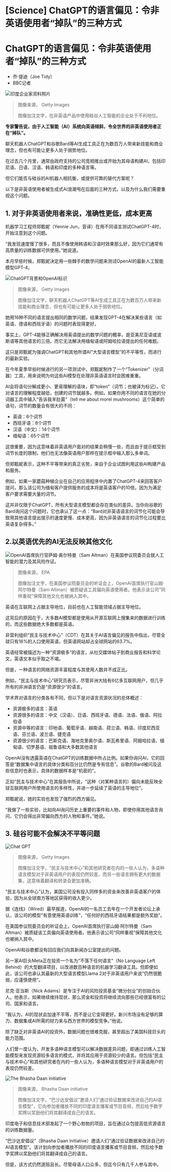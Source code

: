 # [Science] ChatGPT的语言偏见：令非英语使用者“掉队”的三种方式

#  ChatGPT的语言偏见：令非英语使用者“掉队”的三种方式

  * 乔·提迪（Joe Tidy） 
  * BBC记者 


![印度企业家资料照片](_131539894_aba00bfa-fcd9-493b-8a29-13684c969459.jpg)

> 图像来源，  Getty Images
>
> 图像加注文字，在非英语产品中使用硅谷人工智能的企业处于不利地位。

**专家警告说，由于人工智能（AI）系统向英语倾斜，令全世界的非英语使用者正在“掉队”。**

聊天机器人ChatGPT和谷歌Bard等AI生成工具正在为数百万人带来新技能和商业理念，但也有可能让更多人处于弱势地位。

在过去几个月里，通常由政府支持的公司竞相推出或开始为其母语构建AI，包括印尼语、日语、汉语、韩语和印度的多种语言等。

但它们能否与硅谷的AI机器人相抗衡，或提供可靠的替代方案呢？

以下是非英语使用者被生成式AI浪潮甩在后面的三种方式，以及为什么我们需要重视这个问题。

##  1\. 对于非英语使用者来说，准确性更低，成本更高

机器学习工程师郑甄妮（Yennie Jun，音译）在用不同语言测试ChatGPT-4时，开始注意到这个问题。

“我发现速度慢了很多，而且不像使用韩语和汉语时效果那么好，因为它们通常有高质量的训练数据可供使用。”她说道。

本月早些时候，郑甄妮决定用一些棘手的数学问题来测试OpenAI的最新人工智能模型GPT-4。

![ChatGPT背景和OpenAI标识](_129089692_0e6750b2-5da6-4922-89f4-b31e2fb74859.jpg)

> 图像来源，  Getty Images
>
> 图像加注文字，聊天机器人ChatGPT等AI生成工具正在为数百万人带来新技能和商业理念，但也有可能让更多人处于弱势地位。

她用16种不同的语言提出相同的数学问题，结果发现GPT-4在解决某些语言（如英语、德语和西班牙语）的问题时表现得更好。

事实上，GPT-4能够正确解决用英语提出的数学问题的概率，是亚美尼亚语或波斯语等其他语言的三倍。而它无法解决用缅甸语或阿姆哈拉语提出的任何难题。

这只是郑甄妮为强调ChatGPT和其他所谓AI“大型语言模型”的不平等性，而进行的最新实验。

在今年夏季早些时候进行的另一项测试中，郑甄妮制作了一个“Tokenizer”（分词器）工具，用来说明为何这些AI模型在处理非英语语言时会困难重重。

AI会将语句分解成更小、更易理解的语块，即“token”（词节；也被译为标记）。它对语言的理解程度越低，创建的词节就越多。例如，如果你用不同的语言在她的分词器工具中输入“告诉我羊肚菌”（tell me about morel mushrooms）这个简单的语句，词节的数量会有很大的不同：

  * 英语：6个词节 
  * 西班牙语：8个词节 
  * 汉语（中文）：14个词节 
  * 缅甸语：65个词节 

这很重要，因为这意味着非英语用户面对的结果会稍慢一些，而且由于提示框受到词节长度的限制，他们也无法像英语用户那样在提示框中输入那么多单词。

但郑甄妮表示，这种不平等带来的真正劣势，来自于企业试图利用这些AI构建产品和服务。

例如，如果一家蘑菇种植企业在自己的应用程序中内置了ChatGPT-4来回答客户提问，那么该公司为缅甸客户提供服务的成本将是英语客户的10倍，因为为满足客户要求需要大量的词节。

这并非仅限于ChatGPT，所有大型语言模型都会存在类似的差异。当你向谷歌的Bard询问这个问题时，它也承认了这一点：“Bard对非英语语言的词节化可能会导致用其他语言提出提示的速度更慢、成本更高，因为非英语语言的词节化过程要比英语复杂得多。”

##  2.以英语优先的AI无法反映其他文化

![OpenAI首席执行官萨姆·奥尔特曼（Sam Altman）在美国参议院委员会就人工智能的潜力及其风险作证。](_131573075_715e9597-f738-42be-9185-0e01bd980903.jpg)

> 图像来源，  EPA
>
> 图像加注文字，在美国参议院委员会的听证会上，OpenAI首席执行官山姆·阿尔特曼（Sam Altman）被质疑该工具偏向英语使用者。他表示该公司“同样重视”保障其他文化也被纳入其中。

英语在互联网上占据主导地位，目前也在人工智能领域占据主导地位。

这背后的原因在于，大多数AI模型都是使用从开源互联网上搜集来的数据进行训练的，而这些数据绝大多数都是英语。

非营利组织“民主与技术中心”（CDT）在其关于AI语言偏见的报告中指出，尽管全球只有16%的人口使用英语，但英语网站却占全球网站的63.7%。

英语经常被描述为一种“资源极多”的语言，从社交媒体帖子到商业报告和科学论文，英语文本似乎取之不竭。

但是，一种语言的网络资源丰富程度与其使用人数并不成正比。

例如，“民主与技术中心”研究员表示，尽管非洲大陆有6亿多互联网用户，但几乎所有的非洲语言仍是“资源很少”的语言。

学术界对语言的分类各有不同，但以下是对语言资源状况的总体概述：

  * 资源极多的语言：英语 
  * 资源很多的语言：中文（汉语）、日语、西班牙语、德语、法语、俄语、阿拉伯语 
  * 资源中等的语言：印地语、葡萄牙语、越南语、荷兰语、韩语、印度尼西亚语、芬兰语、波兰语、捷克语 
  * 资源很少的语言：巴斯克语、海地克里奥尔语、斯瓦希里语、阿姆哈拉语、缅甸语、切罗基语、祖鲁语和大多数其他语言 

OpenAI没有透露英语在ChatGPT的训练数据中所占比例。如果你询问AI，它的回答是“数据集中语言的具体分类和百分比仍然是专有信息”。谷歌的Bard被问及这些信息时也表示，具体的数据样本是“机密的”。

正如“民主与技术中心”在其报告中所说，“这种（对某种语言的）偏向未能反映全球互联网用户所使用语言的多样性，并进一步延续了英语的主导地位”。

郑甄妮说，她的实验也发现了强烈的西方偏见。

“我做了一些实验，比如向AI询问历史上重要的事件和人物，即使你用其他语言询问，它仍会得出非常偏向西方的人物和事件。”她说。

##  3\. 硅谷可能不会解决不平等问题

![Chat GPT](_130935215_mediaitem130935214.jpg)

> 图像来源，  Getty Images
>
> 图像加注文字，“民主与技术中心”和其他研究者在内的一些人认为，多语种语言模型对于非英语用户的表现仍然较差。而另一些语言拥有更大的数据集，这意味着翻译和转录会更加准确。

“民主与技术中心”认为，美国公司没有投入同样多的资金来改善非英语客户的体验，因为从全球南方等地区获得的收入更少。

据《连线》（Wired）最早报道，OpenAI的一名员工去年在一个开发者论坛上承认，该公司的模型“有意使用英语训练”，“任何好的西班牙语结果都是额外奖励”。

在美国参议院委员会的听证会上，OpenAI首席执行官山姆·阿尔特曼（Sam Altman）被质疑该工具偏向英语使用者。他表示该公司“同样重视”保障其他文化也被纳入其中。

OpenAI和谷歌都没有回应我们向其新闻办公室提出的问题。

另一家AI巨头Meta正在投资一个名为“不落下任何语言”（No Language Left Behind）的大型翻译项目，以改进数百种语言的机器学习翻译工具。但即便如此，该公司也承认其最新的大型语言模型Llama 2对于非英语用户来说“仍然很脆弱，应谨慎使用”。

尼克·亚当斯（Nick Adams）是专注于AI的风险投资基金“微分创业”的创始合伙人。他表示，如果继续维持现状，那么资金和投资将继续流向那些已经很富有的公司、国家和语言。

“我认为，AI的现状会加速不平等，而不是让它变得更好。新兴市场没有足够的算力、数据集或AI所需的财力来与西方世界的模型竞争。”他说。

除了缺乏对非英语AI的投资外，数据问题也很难克服，甚至超出了美国科技巨头的能力范围。

人们曾一度认为，开发多语种语言模型可以解决数据差异问题，即通过训练人工智能模型来发现资源较多语言的模式，并将其应用于资源较少的语言。但包括“民主与技术中心”和其他研究者在内的一些人认为，多语种语言模型对于非英语用户的表现仍然较差。

![The Bhasha Daan initiative](_131539898_f968d47c-d256-4118-843b-110069ee5af4.jpg)

> 图像来源，  Bhasha Daan initiative
>
> 图像加注文字，“巴沙达安倡议”邀请人们“通过验证数据来改进自己的AI语言模型”，它向参加者播放不同的印度语言播客或节目音频，然后给予数字奖牌以奖励他们将其翻译成自己的语言。

印度电子和信息技术部发起了一个野心勃勃的项目，旨在通过众包提高低资源语言的训练数据量。

“巴沙达安倡议”（Bhasha Daan initiative）邀请人们“通过验证数据来改进自己的AI语言模型”。该计划向参加者播放不同的印度语言播客或节目音频，然后给予数字奖牌以奖励他们将其翻译成自己的语言。

但是，该方式仍然道阻且长。尽管母语人口众多，但迄今只有几千人参与其中。


